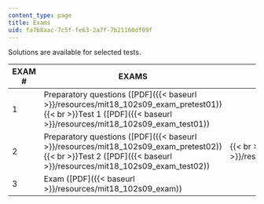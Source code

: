 ```yaml
---
content_type: page
title: Exams
uid: fa7b8aac-7c5f-fe63-2a7f-7b21160df09f
---
```


Solutions are available for selected tests.

| EXAM # | EXAMS | SOLUTIONS |
| --- | --- | --- |
| 1 | Preparatory questions ([PDF]({{< baseurl >}}/resources/mit18_102s09_exam_pretest01))  {{< br >}}Test 1 ([PDF]({{< baseurl >}}/resources/mit18_102s09_exam_test01)) | &nbsp; |
| 2 | Preparatory questions ([PDF]({{< baseurl >}}/resources/mit18_102s09_exam_pretest02))  {{< br >}}Test 2 ([PDF]({{< baseurl >}}/resources/mit18_102s09_exam_test02)) |   {{< br >}}Test 2 solutions ([PDF]({{< baseurl >}}/resources/mit18_102s09_exam_test02solved)) |
| 3 | Exam ([PDF]({{< baseurl >}}/resources/mit18_102s09_exam)) |